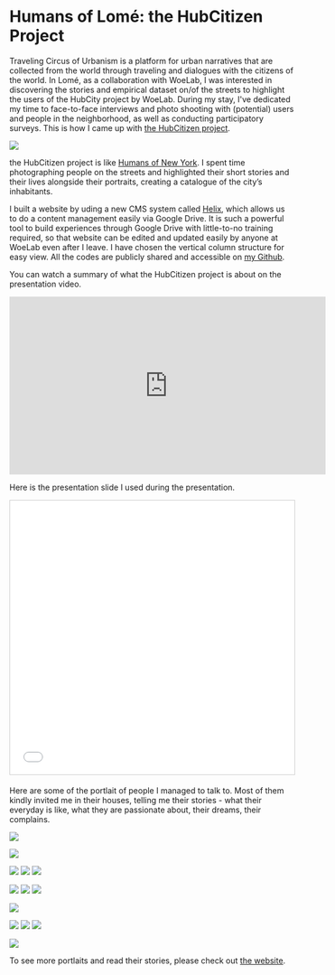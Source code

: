 # Humans of Lomé: the HubCitizen Project

Traveling Circus of Urbanism is a platform for urban narratives that are collected from the world through traveling and dialogues with the citizens of the world. In Lomé, as a collaboration with WoeLab, I was interested in discovering the stories and empirical dataset on/of the streets to highlight the users of the HubCity project by WoeLab. During my stay, I've dedicated my time to face-to-face interviews and photo shooting with (potential) users and people in the neighborhood, as well as conducting participatory surveys. This is how I came up with [the HubCitizen project](https://main--helix--mariko9012.hlx3.page/).

![](hubcitizen.png)

the HubCitizen project is like [Humans of New York](https://www.humansofnewyork.com/). I spent time photographing people on the streets and highlighted their short stories and their lives alongside their portraits, creating a catalogue of the city’s inhabitants.

I built a website by uding a new CMS system called [Helix](https://www.hlx.live/), which allows us to do a content management easily via Google Drive. It is such a powerful tool to build experiences through Google Drive with little-to-no training required, so that website can be edited and updated easily by anyone at WoeLab even after I leave. I have chosen the vertical column structure for easy view. All the codes are publicly shared and accessible on [my Github](https://github.com/mariko9012/helix).

You can watch a summary of what the HubCitizen project is about on the presentation video.

<iframe width="560" height="315" src="https://www.youtube.com/embed/F8AiEm5Xg4c" title="YouTube video player" frameborder="0" allow="accelerometer; autoplay; clipboard-write; encrypted-media; gyroscope; picture-in-picture" allowfullscreen></iframe>

Here is the presentation slide I used during the presentation.

<iframe src="//www.slideshare.net/slideshow/embed_code/key/3xdIKYgMYBaYeY" width="595" height="485" frameborder="0" marginwidth="0" marginheight="0" scrolling="no" style="border:1px solid #CCC; border-width:1px; margin-bottom:5px; max-width: 100%;" allowfullscreen> </iframe> <div style="margin-bottom:5px"> <strong> <a href="//www.slideshare.net/MarikoSugita/humans-of-lome-project-traveling-circus-of-urbanism" title="Humans of Lomé project: Traveling Circus of Urbanism" target="_blank"></a></strong> </div>

Here are some of the portlait of people I managed to talk to. Most of them kindly invited me in their houses, telling me their stories - what their everyday is like, what they are passionate about, their dreams, their complains.

![](lome2.jpg)

![](humansoflome.jpg)

![](humansoflome2.jpg)
![](humansoflome4.jpg)
![](humansoflome5.jpg)

![](humansoflome7.jpg)
![](humansoflome8.jpg)
![](humansoflome9.jpg)

![](humansoflome16.jpg)

![](humansoflome19.jpg)
![](humansoflome20.jpg)
![](humansoflome21.jpg)

![](humansoflome23.jpg)

To see more portlaits and read their stories, please check out [the website](https://main--helix--mariko9012.hlx3.page/).
